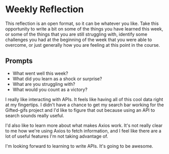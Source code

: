 # Weekly Reflection
This reflection is an open format, so it can be whatever you like. Take this opportunity to write a bit on some of the things you have learned this week, or some of the things that you are still struggling with, identify some challenges you had at the beginning of the week that you were able to overcome, or just generally how you are feeling at this point in the course.

## Prompts
- What went well this week?
- What did you learn as a shock or surprise?
- What are you struggling with?
- What would you count as a victory?

I really like interacting with APIs. It feels like having all of this cool data right at my fingertips. I didn't have a chance to get my search bar working for the Gifted-gifs project and I'd like to figure that out because using an API to search sounds really useful. 

I'd also like to learn more about what makes Axios work. It's not really clear to me how we're using Axios to fetch information, and I feel like there are a lot of useful features I'm not taking advantage of. 

I'm looking forward to learning to write APIs. It's going to be awesome.